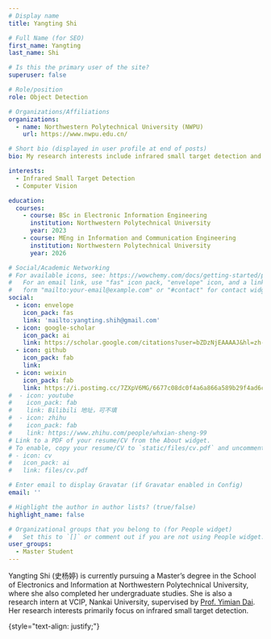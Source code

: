 ```yaml
---
# Display name
title: Yangting Shi

# Full Name (for SEO)
first_name: Yangting 
last_name: Shi

# Is this the primary user of the site?
superuser: false

# Role/position
role: Object Detection

# Organizations/Affiliations
organizations:
  - name: Northwestern Polytechnical University (NWPU)
    url: https://www.nwpu.edu.cn/

# Short bio (displayed in user profile at end of posts)
bio: My research interests include infrared small target detection and computer vision.

interests:
  - Infrared Small Target Detection
  - Computer Vision

education:
  courses:
    - course: BSc in Electronic Information Engineering
      institution: Northwestern Polytechnical University
      year: 2023
    - course: MEng in Information and Communication Engineering
      institution: Northwestern Polytechnical University
      year: 2026

# Social/Academic Networking
# For available icons, see: https://wowchemy.com/docs/getting-started/page-builder/#icons
#   For an email link, use "fas" icon pack, "envelope" icon, and a link in the
#   form "mailto:your-email@example.com" or "#contact" for contact widget.
social:
  - icon: envelope
    icon_pack: fas
    link: 'mailto:yangting.shih@gmail.com'
  - icon: google-scholar
    icon_pack: ai
    link: https://scholar.google.com/citations?user=bZDzNjEAAAAJ&hl=zh-CN
  - icon: github
    icon_pack: fab
    link: 
  - icon: weixin
    icon_pack: fab
    link: https://i.postimg.cc/7ZXpV6MG/6677c08dc0f4a6a866a589b29f4ad6c.jpg
#  - icon: youtube
#    icon_pack: fab
#    link: Bilibili 地址，可不填
#  - icon: zhihu
#    icon_pack: fab
#    link: https://www.zhihu.com/people/whxian-sheng-99
# Link to a PDF of your resume/CV from the About widget.
# To enable, copy your resume/CV to `static/files/cv.pdf` and uncomment the lines below.
# - icon: cv
#   icon_pack: ai
#   link: files/cv.pdf

# Enter email to display Gravatar (if Gravatar enabled in Config)
email: ''

# Highlight the author in author lists? (true/false)
highlight_name: false

# Organizational groups that you belong to (for People widget)
#   Set this to `[]` or comment out if you are not using People widget.
user_groups:
  - Master Student
---
```


Yangting Shi (史杨婷) is currently pursuing a Master’s degree in the School of Electronics and Information at Northwestern Polytechnical University, where she also completed her undergraduate studies. She is also a research intern at VCIP, Nankai University, supervised by [Prof. Yimian Dai](https://yimian.grokcv.ai/). Her research interests primarily focus on infrared small target detection.

{style="text-align: justify;"}
